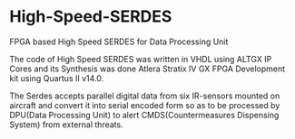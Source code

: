 # High-Speed-SERDES
FPGA based High Speed  SERDES  for Data Processing Unit 

The code of High Speed  SERDES was written in VHDL using ALTGX IP Cores and its
Synthesis was done Atlera Stratix IV GX FPGA Development  kit  using Quartus II v14.0.

The Serdes accepts parallel digital data from six IR-sensors mounted on aircraft and convert 
it into serial encoded form so as to be processed by DPU(Data Processing Unit) to alert 
CMDS(Countermeasures Dispensing System) from external threats.

